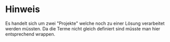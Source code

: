 Hinweis
=======
Es handelt sich um zwei "Projekte" welche noch zu einer Lösung verarbeitet werden müssten. Da die Terme nicht gleich definiert sind müsste man hier entsprechend wrappen.